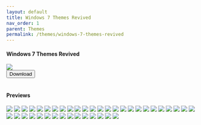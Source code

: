 ```yaml
---
layout: default
title: Windows 7 Themes Revived
nav_order: 1
parent: Themes
permalink: /themes/windows-7-themes-revived
---
```


<div class="card">
  <div class="container">
    <h4>Windows 7 Themes Revived</h4>
  </div>
  <img src="https://images-wixmp-ed30a86b8c4ca887773594c2.wixmp.com/i/836bd001-fc1e-41ac-8fce-917bee5d1f0e/dino2ml-ee84d62e-9ad3-4dbe-a5f3-62c414afec6e.png/v1/fill/w_1200,h_557,q_80,strp/windows_7_themes_revived_by_og_nimbi_dino2ml-fullview.jpg" />
  <div class="container">
    <a href="https://www.deviantart.com/og-nimbi/art/Windows-7-Themes-Revived-1128145485" target="_blank">
      <button type="button" name="button" class="btn">Download</button></a>
  </div>
</div>
<br />
<div class="card">
  <div class="container">
    <h4>Previews</h4>
  </div>
  <div class="gallery">
    <img src="../assets/PreviewImages/Windows-7-Themes-Revived/Home Premium.png" class="border">
    <img src="../assets/PreviewImages/Windows-7-Themes-Revived/Professional.png" class="border">
    <img src="../assets/PreviewImages/Windows-7-Themes-Revived/Ultimate.png" class="border">
    <img src="../assets/PreviewImages/Windows-7-Themes-Revived/Nature.png" class="border">
    <img src="../assets/PreviewImages/Windows-7-Themes-Revived/Landscapes.png" class="border">
    <img src="../assets/PreviewImages/Windows-7-Themes-Revived/Scenes.png" class="border">
    <img src="../assets/PreviewImages/Windows-7-Themes-Revived/Characters.png" class="border">
    <img src="../assets/PreviewImages/Windows-7-Themes-Revived/Architecture.png" class="border">
    <img src="../assets/PreviewImages/Windows-7-Themes-Revived/Windows 7 Classic.png" class="border">
    <img src="../assets/PreviewImages/Windows-7-Themes-Revived/Australia.png" class="border">
    <img src="../assets/PreviewImages/Windows-7-Themes-Revived/Brazil.png" class="border">
    <img src="../assets/PreviewImages/Windows-7-Themes-Revived/Canada.png" class="border">
    <img src="../assets/PreviewImages/Windows-7-Themes-Revived/China.png" class="border">
    <img src="../assets/PreviewImages/Windows-7-Themes-Revived/France.png" class="border">
    <img src="../assets/PreviewImages/Windows-7-Themes-Revived/Germany.png" class="border">
    <img src="../assets/PreviewImages/Windows-7-Themes-Revived/India.png" class="border">
    <img src="../assets/PreviewImages/Windows-7-Themes-Revived/Italy.png" class="border">
    <img src="../assets/PreviewImages/Windows-7-Themes-Revived/Japan.png" class="border">
    <img src="../assets/PreviewImages/Windows-7-Themes-Revived/Korea.png" class="border">
    <img src="../assets/PreviewImages/Windows-7-Themes-Revived/Mexico.png" class="border">
    <img src="../assets/PreviewImages/Windows-7-Themes-Revived/Poland.png" class="border">
    <img src="../assets/PreviewImages/Windows-7-Themes-Revived/Russia.png" class="border">
    <img src="../assets/PreviewImages/Windows-7-Themes-Revived/South Africa.png" class="border">
    <img src="../assets/PreviewImages/Windows-7-Themes-Revived/Spain.png" class="border">
    <img src="../assets/PreviewImages/Windows-7-Themes-Revived/Taiwan.png" class="border">
    <img src="../assets/PreviewImages/Windows-7-Themes-Revived/United Kingdoms.png" class="border">
    <img src="../assets/PreviewImages/Windows-7-Themes-Revived/United States.png" class="border">
    <img src="../assets/PreviewImages/Windows-7-Themes-Revived/Ultimate Black.png" class="border">
    <img src="../assets/PreviewImages/Windows-7-Themes-Revived/Ultimate Bliss.png" class="border">
    <img src="../assets/PreviewImages/Windows-7-Themes-Revived/Ultimate Blush.png" class="border">
    <img src="../assets/PreviewImages/Windows-7-Themes-Revived/Ultimate Fire.png" class="border">
    <img src="../assets/PreviewImages/Windows-7-Themes-Revived/Ultimate Light.png" class="border">
    <img src="../assets/PreviewImages/Windows-7-Themes-Revived/Ultimate Lime.png" class="border">
    <img src="../assets/PreviewImages/Windows-7-Themes-Revived/Ultimate Orange.png" class="border">
    <img src="../assets/PreviewImages/Windows-7-Themes-Revived/Ultimate Ruby.png" class="border">
    <img src="../assets/PreviewImages/Windows-7-Themes-Revived/Ultimate Sea.png" class="border">
    <img src="../assets/PreviewImages/Windows-7-Themes-Revived/Ultimate Sky.png" class="border">
    <img src="../assets/PreviewImages/Windows-7-Themes-Revived/Ultimate Twilight.png" class="border">
    <img src="../assets/PreviewImages/Windows-7-Themes-Revived/Ultimate Violet.png" class="border">
    <img src="../assets/PreviewImages/Windows-7-Themes-Revived/Bullet Asylum.png" class="border">
  </div>
</div>
